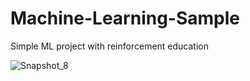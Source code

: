 # Machine-Learning-Sample

Simple ML project with reinforcement education

![Snapshot_8](https://user-images.githubusercontent.com/10260469/227245033-3140c254-747d-4205-aa1a-5494a566e84d.png)
